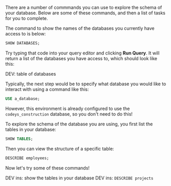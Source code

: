 There are a number of commmands you can use to explore the schema of your database. Below are some of these commands, and then a list of  tasks for you to complete.

The command to show the names of the databases you currently have access to is below:

```sql
SHOW DATABASES;
```
Try typing that code into your query editor and clicking **Run Query**. It will return a list of the databases you have access to, which should look like this:

DEV: table of databases

Typically, the next step would be to specify what database you would like to interact with using a command like this:

```sql
USE a_database;
```

However, this environment is already configured to use the `codeys_construction` database, so you don't need to do this!

To explore the schema of the database you are using, you first list the tables in your database:

```sql
SHOW TABLES;
```

Then you can view the structure of a specific table:

```sql
DESCRIBE employees;
```

Now let's try some of these commands!

DEV ins: show the tables in your database
DEV ins: `DESCRIBE projects`
